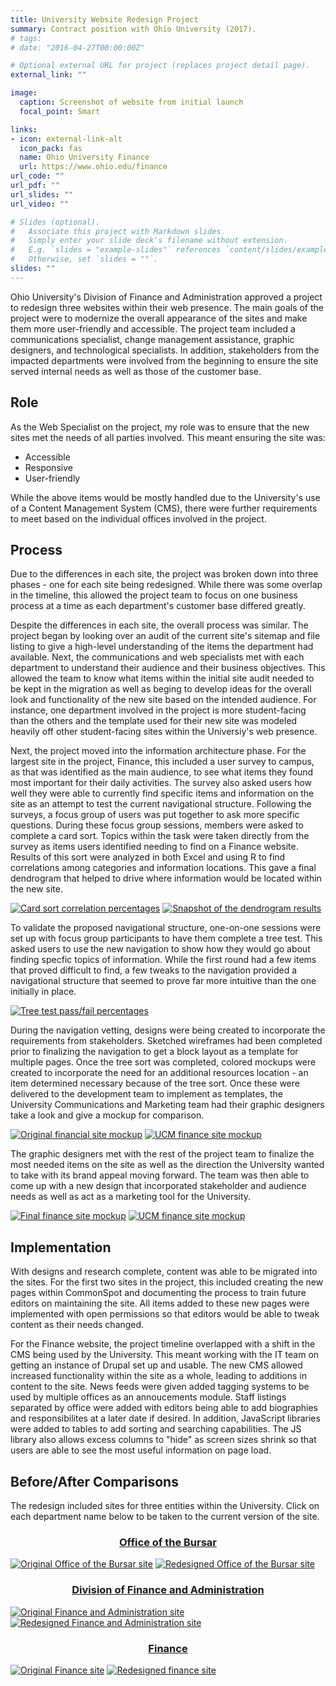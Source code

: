 ```yaml
---
title: University Website Redesign Project
summary: Contract position with Ohio University (2017).
# tags: 
# date: "2016-04-27T00:00:00Z"

# Optional external URL for project (replaces project detail page).
external_link: ""

image:
  caption: Screenshot of website from initial launch 
  focal_point: Smart

links:
- icon: external-link-alt
  icon_pack: fas
  name: Ohio University Finance
  url: https://www.ohio.edu/finance
url_code: ""
url_pdf: ""
url_slides: ""
url_video: ""

# Slides (optional).
#   Associate this project with Markdown slides.
#   Simply enter your slide deck's filename without extension.
#   E.g. `slides = "example-slides"` references `content/slides/example-slides.md`.
#   Otherwise, set `slides = ""`.
slides: ""
---
```


Ohio University's Division of Finance and Administration approved a project to redesign three websites within their web presence. The main goals of the project were to modernize the overall appearance of the sites and make them more user-friendly and accessible. The project team included a communications specialist, change management assistance, graphic designers, and technological specialists. In addition, stakeholders from the impacted departments were involved from the beginning to ensure the site served internal needs as well as those of the customer base.

## Role
As the Web Specialist on the project, my role was to ensure that the new sites met the needs of all parties involved. This meant ensuring the site was:
- Accessible
- Responsive
- User-friendly

While the above items would be mostly handled due to the University's use of a Content Management System (CMS), there were further requirements to meet based on the individual offices involved in the project.

## Process
Due to the differences in each site, the project was broken down into three phases - one for each site being redesigned. While there was some overlap in the timeline, this allowed the project team to focus on one business process at a time as each department's customer base differed greatly.

Despite the differences in each site, the overall process was similar. The project began by looking over an audit of the current site's sitemap and file listing to give a high-level understanding of the items the department had available. Next, the communications and web specialists met with each department to understand their audience and their business objectives. This allowed the team to know what items within the initial site audit needed to be kept in the migration as well as beging to develop ideas for the overall look and functionality of the new site based on the intended audience. For instance, one department involved in the project is more student-facing than the others and the template used for their new site was modeled heavily off other student-facing sites within the Universiy's web presence.

Next, the project moved into the information architecture phase. For the largest site in the project, Finance, this included a user survey to campus, as that was identified as the main audience, to see what items they found most important for their daily activities. The survey also asked users how well they were able to currently find specific items and information on the site as an attempt to test the current navigational structure. Following the surveys, a focus group of users was put together to ask more specific questions. During these focus group sessions, members were asked to complete a card sort. Topics within the task were taken directly from the survey as items users identified needing to find on a Finance website. Results of this sort were analyzed in both Excel and using R to find correlations among categories and information locations. This gave a final dendrogram that helped to drive where information would be located within the new site.

[![Card sort correlation percentages](card-sort-results.png)](card-sort-results.png)
[![Snapshot of the dendrogram results](navigation-dendogram.png)](navigation-dendogram.png)

To validate the proposed navigational structure, one-on-one sessions were set up with focus group participants to have them complete a tree test. This asked users to use the new navigation to show how they would go about finding specfic topics of information. While the first round had a few items that proved difficult to find, a few tweaks to the navigation provided a navigational structure that seemed to prove far more intuitive than the one initially in place.

[![Tree test pass/fail percentages](tree-test-results.png)](tree-test-results.png)

During the navigation vetting, designs were being created to incorporate the requirements from stakeholders. Sketched wireframes had been completed prior to finalizing the navigation to get a block layout as a template for multiple pages. Once the tree sort was completed, colored mockups were created to incorporate the need for an additional resources location - an item determined necessary because of the tree sort. Once these were delivered to the development team to implement as templates, the University Communications and Marketing team had their graphic designers take a look and give a mockup for comparison.

[![Original financial site mockup](original-finance-mockup.png)](original-finance-mockup.png)
[![UCM finance site mockup](ucm-finance-mockup.png)](ucm-finance-mockup.png)

The graphic designers met with the rest of the project team to finalize the most needed items on the site as well as the direction the University wanted to take with its brand appeal moving forward. The team was then able to come up with a new design that incorporated stakeholder and audience needs as well as act as a marketing tool for the University.

[![Final finance site mockup](final-finance-mockup.png)](final-finance-mockup.png)
[![UCM finance site mockup](ucm-finance-mockup.png)](ucm-finance-mockup.png)

## Implementation
With designs and research complete, content was able to be migrated into the sites. For the first two sites in the project, this included creating the new pages within CommonSpot and documenting the process to train future editors on maintaining the site. All items added to these new pages were implemented with open permissions so that editors would be able to tweak content as their needs changed.

For the Finance website, the project timeline overlapped with a shift in the CMS being used by the University. This meant working with the IT team on getting an instance of Drupal set up and usable. The new CMS allowed increased functionality within the site as a whole, leading to additions in content to the site. News feeds were given added tagging systems to be used by multiple offices as an annoucements module. Staff listings separated by office were added with editors being able to add biographies and responsibilites at a later date if desired. In addition, JavaScript libraries were added to tables to add sorting and searching capabilities. The JS library also allows excess columns to "hide" as screen sizes shrink so that users are able to see the most useful information on page load.

## Before/After Comparisons
The redesign included sites for three entities within the University. Click on each department name below to be taken to the current version of the site.

### <center>[Office of the Bursar](https://ohio.edu/bursar)</center>
[![Original Office of the Bursar site](old-bursar-home.png)](old-bursar-home.png)
[![Redesigned Office of the Bursar site](new-bursar-home.png)](new-bursar-home.png)

### <center>[Division of Finance and Administration](https://ohio.edu/finance-administration)</center>
[![Original Finance and Administration site](old-finadmin-home.png)](old-finadmin-home.png)
[![Redesigned Finance and Administration site](new-finadmin-home.png)](new-finadmin-home.png)

### <center>[Finance](https://ohio.edu/finance-administration)</center>
[![Original Finance site](old-finance-home.png)](old-finance-home.png)
[![Redesigned finance site](new-finance-home.png)](new-finance-home.png)
